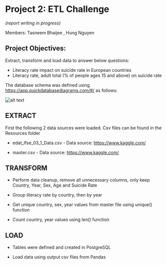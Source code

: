 # Project 2: ETL Challenge

_(report writing in progress)_

Members: Tasneem Bhaijee , Hung Nguyen

## Project Objectives: 
Extract, transform and load data to answer below questions:
* Literacy rate impact on suicide rate in European countries
* Literacy rate, adult total (% of people ages 15 and above) on suicide rate

The database schema was defined using https://app.quickdatabasediagrams.com/#/ as follows:

![alt text](https://github.com/tbhaijee/project_two/blob/master/SQL%20Files/QuickDBD-ETL_project.png)

## EXTRACT

First the following 2 data sources were loaded. Csv files can be found in the Resources folder

* edat_lfse_03_1_Data.csv - Data source: https://www.kaggle.com/

* master.csv - Data source: https://www.kaggle.com/


## TRANSFORM

* Perform data cleanup, remove all unnecessary columns, only keep Country, Year, Sex, Age and Suicide Rate

* Group literacy rate by country, then by year

* Get unique country, sex, year values from master file using unique() function

* Count country, year values using len() function

## LOAD
* Tables were defined and created in PostgreSQL

* Load data using output csv files from Pandas


